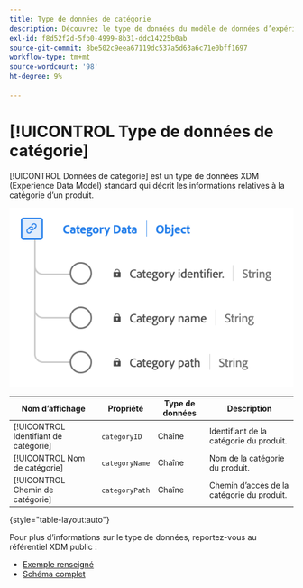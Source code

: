 ```yaml
---
title: Type de données de catégorie
description: Découvrez le type de données du modèle de données d’expérience (XDM) de données de catégorie.
exl-id: f8d52f2d-5fb0-4999-8b31-ddc14225b0ab
source-git-commit: 8be502c9eea67119dc537a5d63a6c71e0bff1697
workflow-type: tm+mt
source-wordcount: '98'
ht-degree: 9%

---
```


# [!UICONTROL Type de données de catégorie]

[!UICONTROL Données de catégorie] est un type de données XDM (Experience Data Model) standard qui décrit les informations relatives à la catégorie d’un produit.

![Schéma du type de données Catégorie.](../images/data-types/category-data.png)

| Nom d’affichage | Propriété | Type de données | Description |
|-----------------|--------------------|-----------|------------------------------------------|
| [!UICONTROL Identifiant de catégorie] | `categoryID` | Chaîne | Identifiant de la catégorie du produit. |
| [!UICONTROL Nom de catégorie] | `categoryName` | Chaîne | Nom de la catégorie du produit. |
| [!UICONTROL Chemin de catégorie] | `categoryPath` | Chaîne | Chemin d’accès de la catégorie du produit. |

{style="table-layout:auto"}

Pour plus d’informations sur le type de données, reportez-vous au référentiel XDM public :

* [Exemple renseigné](https://github.com/adobe/xdm/blob/master/components/datatypes/categorydata.example.1.json)
* [Schéma complet](https://github.com/adobe/xdm/blob/master/components/datatypes/categorydata.schema.json)
